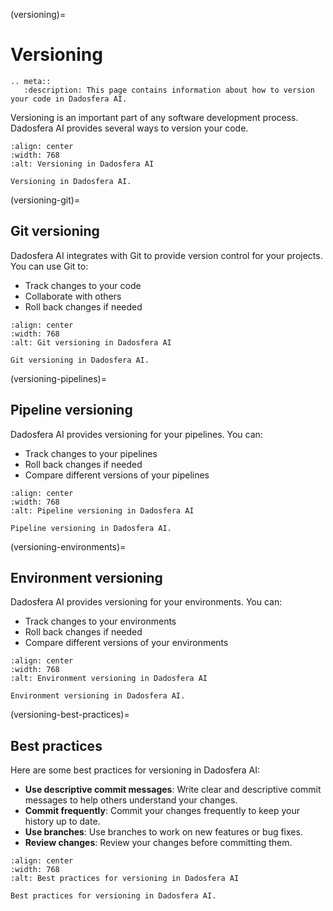 (versioning)=

# Versioning

```{eval-rst}
.. meta::
   :description: This page contains information about how to version your code in Dadosfera AI.
```

Versioning is an important part of any software development process. Dadosfera AI provides several ways to version your code.

```{figure} ../img/versioning.png
:align: center
:width: 768
:alt: Versioning in Dadosfera AI

Versioning in Dadosfera AI.
```

(versioning-git)=

## Git versioning

Dadosfera AI integrates with Git to provide version control for your projects. You can use Git to:

- Track changes to your code
- Collaborate with others
- Roll back changes if needed

```{figure} ../img/versioning-git.png
:align: center
:width: 768
:alt: Git versioning in Dadosfera AI

Git versioning in Dadosfera AI.
```

(versioning-pipelines)=

## Pipeline versioning

Dadosfera AI provides versioning for your pipelines. You can:

- Track changes to your pipelines
- Roll back changes if needed
- Compare different versions of your pipelines

```{figure} ../img/versioning-pipelines.png
:align: center
:width: 768
:alt: Pipeline versioning in Dadosfera AI

Pipeline versioning in Dadosfera AI.
```

(versioning-environments)=

## Environment versioning

Dadosfera AI provides versioning for your environments. You can:

- Track changes to your environments
- Roll back changes if needed
- Compare different versions of your environments

```{figure} ../img/versioning-environments.png
:align: center
:width: 768
:alt: Environment versioning in Dadosfera AI

Environment versioning in Dadosfera AI.
```

(versioning-best-practices)=

## Best practices

Here are some best practices for versioning in Dadosfera AI:

- **Use descriptive commit messages**: Write clear and descriptive commit messages to help others understand your changes.
- **Commit frequently**: Commit your changes frequently to keep your history up to date.
- **Use branches**: Use branches to work on new features or bug fixes.
- **Review changes**: Review your changes before committing them.

```{figure} ../img/versioning-best-practices.png
:align: center
:width: 768
:alt: Best practices for versioning in Dadosfera AI

Best practices for versioning in Dadosfera AI.
```
